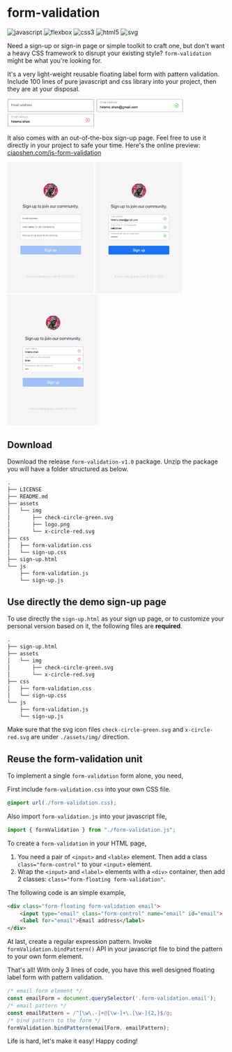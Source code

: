 # form-validation
![javascript](https://img.shields.io/badge/javascript-ES6-brightgreen)  ![flexbox](https://img.shields.io/badge/flexbox-1.0-brightgreen) ![css3](https://img.shields.io/badge/css-3.0-brightgreen) ![html5](https://img.shields.io/badge/html-5.0-brightgreen) ![svg](https://img.shields.io/badge/svg-1.1-brightgreen)


Need a sign-up or sign-in page or simple toolkit to craft one, but don't want a heavy CSS framework to disrupt your existing style? `form-validation` might be what you're looking for. 

It's a very light-weight reusable floating label form with pattern validation. Include 100 lines of pure javascript and css library into your project, then they are at your disposal.

<img src="./imgs/email-empty.png" width="200" alt="email-empty.png"> <img src="./imgs/email-valid.png" width="200" alt="email-valid.png"> <img src="./imgs/email-invalid.png" width="200" alt="email-invalid.png">

It also comes with an out-of-the-box sign-up page. Feel free to use it directly in your project to safe your time. Here's the online preview: <a href="http://www.ciaoshen.com/js-form-validation/">ciaoshen.com/js-form-validation</a>

<img src="./imgs/empty.png" height="300" alt="empty.png"> <img src="./imgs/valid.png" height="300" alt="valid.png"> <img src="./imgs/invalid.png" height="300" alt="invalid.png">



## Download
Download the release `form-validation-v1.0` package. Unzip the package you will have a folder structured as below. 
```
.
├── LICENSE
├── README.md
├── assets
│   └── img
│       ├── check-circle-green.svg
│       ├── logo.png
│       └── x-circle-red.svg
├── css
│   ├── form-validation.css
│   └── sign-up.css
├── sign-up.html
└── js
    ├── form-validation.js
    └── sign-up.js
```



## Use directly the demo sign-up page
To use directly the `sign-up.html` as your sign up page, or to customize your personal version based on it, the following files are **required**. 

```
.
├── sign-up.html
├── assets
│   └── img
│       ├── check-circle-green.svg
│       └── x-circle-red.svg
├── css
│   ├── form-validation.css
│   └── sign-up.css
└── js
    ├── form-validation.js
    └── sign-up.js
```
Make sure that the svg icon files `check-circle-green.svg` and `x-circle-red.svg` are under `./assets/img/` direction.



## Reuse the form-validation unit
To implement a single `form-validation` form alone, you need,

First include `form-validation.css` into your own CSS file.
```css
@import url(./form-validation.css);
```
Also import `form-validation.js` into your javascript file,
```js
import { formValidation } from "./form-validation.js";
```

To create a `form-validation` in your HTML page,
1. You need a pair of `<input>` and `<lable>` element. Then add a class `class="form-control"` to your `<input>` element.
2. Wrap the `<input>` and `<label>` elements with a `<div>` container, then add 2 classes: `class="form-floating form-validation"`.

The following code is an simple example,
```html
<div class="form-floating form-validation email">
    <input type="email" class="form-control" name="email" id="email">
    <label for="email">Email address</label>
</div>
```

At last, create a regular expression pattern. Invoke `formValidation.bindPattern()` API in your javascript file to bind the pattern to your own form element. 

That's all! With only 3 lines of code, you have this well designed floating label form with pattern validation.
```js
/* email form element */
const emailForm = document.querySelector('.form-validation.email');
/* email pattern */
const emailPattern = /^[\w\.-]+@[\w-]+\.[\w-]{2,}$/g;
/* bind pattern to the form */
formValidation.bindPattern(emailForm, emailPattern);
```

Life is hard, let's make it easy! Happy coding!